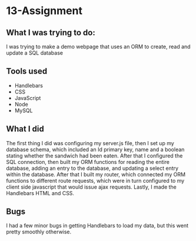 # 13-Assignment

## What I was trying to do:
I was trying to make a demo webpage that uses an ORM to create, read and update a SQL database

## Tools used
* Handlebars
* CSS
* JavaScript
* Node
* MySQL

## What I did
The first thing I did was configuring my server.js file, then I set up my database schema, which included an Id primary key, name and a boolean stating whether the sandwich had been eaten. After that I configured the SQL connection, then built my ORM functions for reading the entire database, adding an entry to the database, and updating a select entry within the database. After that I built my router, which connected my ORM functions to different route requests, which were in turn configured to my client side javascript that would issue ajax requests. Lastly, I made the Handlebars HTML and CSS.

## Bugs
I had a few minor bugs in getting Handlebars to load my data, but this went pretty smoothly otherwise.
